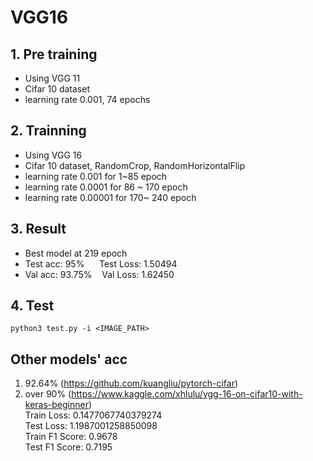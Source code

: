 # VGG16

## 1. Pre training
 - Using VGG 11
 - Cifar 10 dataset
 - learning rate 0.001, 74 epochs
 
## 2. Trainning
 - Using VGG 16
 - Cifar 10 dataset, RandomCrop, RandomHorizontalFlip 
 - learning rate 0.001 for 1~85 epoch
 - learning rate 0.0001 for 86 ~ 170 epoch
 - learning rate 0.00001 for 170~ 240 epoch

## 3. Result
 - Best model at 219 epoch
 - Test acc: 95% &nbsp;&nbsp;&nbsp;&nbsp; Test Loss: 1.50494
 - Val acc: 93.75% &nbsp;&nbsp; Val Loss: 1.62450
 
## 4. Test
`` python3 test.py -i <IMAGE_PATH> ``

## Other models' acc
 1. 92.64% (https://github.com/kuangliu/pytorch-cifar)
 2. over 90% (https://www.kaggle.com/xhlulu/vgg-16-on-cifar10-with-keras-beginner)  
   Train Loss: 0.1477067740379274  
   Test Loss: 1.1987001258850098  
   Train F1 Score: 0.9678  
   Test F1 Score: 0.7195  
